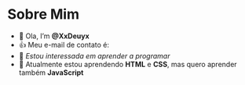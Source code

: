 # Sobre Mim


- 👋 Ola, I’m **@XxDeuyx**
- 👍 Meu e-mail de contato é:
- 👀 *Estou interessada em aprender a programar*
- 🌱 Atualmente estou aprendendo **HTML** e **CSS**, mas quero aprender também **JavaScript**


<!---
XxDeuyx/XxDeuyx is a ✨ special ✨ repository because its `README.md` (this file) appears on your GitHub profile.
You can click the Preview link to take a look at your changes.
--->
